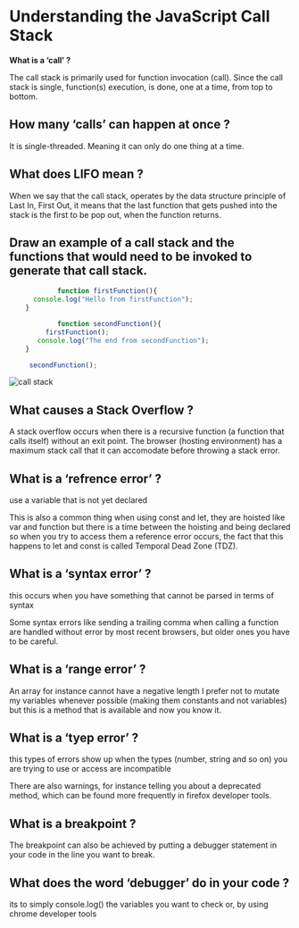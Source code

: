 # Understanding the JavaScript Call Stack

**What is a ‘call’ ?**

The call stack is primarily used for function invocation (call). Since the call stack is single, function(s) execution, is done, one at a time, from top to bottom. 

## How many ‘calls’ can happen at once ? 

It is single-threaded. Meaning it can only do one thing at a time. 

## What does LIFO mean ?

When we say that the call stack, operates by the data structure principle of Last In, First Out, it means that the last function that gets pushed into the stack is the first to be pop out, when the function returns.  

## Draw an example of a call stack and the functions that would need to be invoked to generate that call stack. 
```js
            function firstFunction(){
      console.log("Hello from firstFunction");
    }

            function secondFunction(){
         firstFunction();
       console.log("The end from secondFunction");
    }

     secondFunction(); 
```
![call stack](https://cdn-media-1.freecodecamp.org/images/oEp65Ec9CD4CnL7t0uSPoyzrkA1i1BR-Ij1n) 

## What causes a Stack Overflow ? 

A stack overflow occurs when there is a recursive function (a function that calls itself) without an exit point. The browser (hosting environment) has a maximum stack call that it can accomodate before throwing a stack error. 



## What is a ‘refrence error’ ? 

use a variable that is not yet declared  

This is also a common thing when using const and let, they are hoisted like var and function but there is a time between the hoisting and being declared so when you try to access them a reference error occurs, the fact that this happens to let and const is called Temporal Dead Zone (TDZ). 

## What is a ‘syntax error’ ? 

this occurs when you have something that cannot be parsed in terms of syntax 

Some syntax errors like sending a trailing comma when calling a function are handled without error by most recent browsers, but older ones you have to be careful.  

## What is a ‘range error’ ?

An array for instance cannot have a negative length 
I prefer not to mutate my variables whenever possible (making them constants and not variables) but this is a method that is available and now you know it.

## What is a ‘tyep error’ ?

this types of errors show up when the types (number, string and so on) you are trying to use or access are incompatible 

There are also warnings, for instance telling you about a deprecated method, which can be found more frequently in firefox developer tools. 

## What is a breakpoint ? 

The breakpoint can also be achieved by putting a debugger statement in your code in the line you want to break. 

## What does the word ‘debugger’ do in your code ?

its to simply console.log() the variables you want to check or, by using chrome developer tools